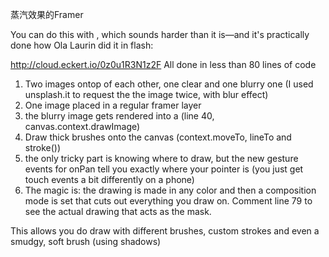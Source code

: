 
蒸汽效果的Framer

 You can do this with <canvas>, which sounds harder than it is—and it's practically done how Ola Laurin did it in flash:

http://cloud.eckert.io/0z0u1R3N1z2F
All done in less than 80 lines of code

1) Two images ontop of each other, one clear and one blurry one (I used unsplash.it to request the the image twice, with blur effect)
2) One image placed in a regular framer layer
3) the blurry image gets rendered into a <canvas> (line 40, canvas.context.drawImage)
4) Draw thick brushes onto the canvas (context.moveTo, lineTo and stroke())
5) the only tricky part is knowing where to draw, but the new gesture events for onPan tell you exactly where your pointer is (you just get touch events a bit differently on a phone)
6) The magic is: the drawing is made in any color and then a composition mode is set that cuts out everything you draw on. Comment line 79 to see the actual drawing that acts as the mask.

This allows you do draw with different brushes, custom strokes and even a smudgy, soft brush (using shadows)